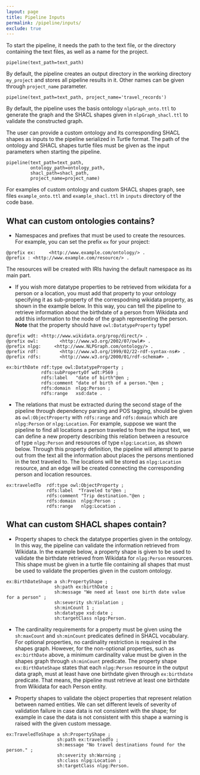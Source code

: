 ```yaml
---
layout: page
title: Pipeline Inputs
permalink: /pipeline/inputs/
exclude: true
---
```


To start the pipeline, it needs the path to the text file, or the directory containing the text files, as well as a name for the project.
```
pipeline(text_path=text_path)
```

By default, the pipeline creates an output directory in the working directory `my_project` and stores all pipeline results in it. 
Other names can be given through `project_name` parameter.

```
pipeline(text_path=text_path, project_name='travel_records')
```

By default, the pipeline uses the basis ontology `nlpGraph_onto.ttl` to generate the graph and the SHACL shapes given 
in `nlpGraph_shacl.ttl` to validate the constructed graph. 

The user can provide a custom ontology and its corresponding SHACL shapes as inputs to the pipeline serialized in Turtle format.
The path of the ontology and SHACL shapes turtle files must be given as the input parameters when starting the pipeline.

```
pipeline(text_path=text_path,
         ontology_path=ontology_path,
         shacl_path=shacl_path,
         project_name=project_name)
```

For examples of custom ontology and custom SHACL shapes graph, see files `example_onto.ttl` and `example_shacl.ttl` in 
`inputs` directory of the code base.

## What can custom ontologies contains?
- Namespaces and prefixes that must be used to create the resources. For example, you can set the prefix `ex` for your project:
```
@prefix ex:     <http://www.example.com/ontology/> .
@prefix : <http://www.example.com/resource/> .
```
The resources will be created with IRIs having the default namespace as its main part.

- If you wish more datatype properties to be retrieved from wikidata for a person or a location, 
you must add that property to your ontology specifying it as sub-property of the correspodning wikidata property, as 
shown in the example below. In this way, you can tell the pipeline to retrieve information about the birthdate of a person from Wikidata and add this 
information to the node of the graph representing the person. **Note** that the property should have `owl:DatatypeProperty` type!

```
@prefix wdt: <http://www.wikidata.org/prop/direct/> .
@prefix owl:        <http://www.w3.org/2002/07/owl#> .
@prefix nlpg:     <http://www.NLPGraph.com/ontology/> .
@prefix rdf:        <http://www.w3.org/1999/02/22-rdf-syntax-ns#> .
@prefix rdfs:       <http://www.w3.org/2000/01/rdf-schema#> .

ex:birthDate rdf:type owl:DatatypeProperty ;
             rdfs:subPropertyOf wdt:P569 ;
             rdfs:label   "date of birth"@en ;
             rdfs:comment "date of birth of a person."@en ;
             rdfs:domain  nlpg:Person ;
             rdfs:range   xsd:date .
```

- The relations that must be extracted during the second stage of the pipeline through dependency parsing and POS tagging,
should be given as `owl:ObjectProperty` with `rdfs:range` and `rdfs:domain` which are `nlpg:Person` or `nlpg:Location`.
For example, suppose we want the pipeline to find all locations a person traveled to from the input text, we can define 
a new property describing this relation between a resource of type `nlpg:Person` and resources of type `nlpg:Location`, 
as shown below. Through this property definition, the pipeline will attempt to parse out from the text all the information about places the persons mentioned 
in the text traveled to. The locations will be stored as `nlpg:Location` resource, and an edge will be created connecting
the corresponding person and location resources. 

```
ex:traveledTo  rdf:type owl:ObjectProperty ;
               rdfs:label  "Traveled to"@en ;
               rdfs:comment "Trip destination."@en ;
               rdfs:domain  nlpg:Person ;
               rdfs:range   nlpg:Location .
```

## What can custom SHACL shapes contain?
- Property shapes to check the datatype properties given in the ontology. In this way, the pipeline can validate the information 
retrieved from Wikidata. In the example below, a property shape is given to be used to validate the birthdate retrieved from 
Wikidata for `nlpg:Person` resources. This shape must be given in a turtle file containing all shapes that must be used 
to validate the properties given in the custom ontology.

```
ex:BirthDateShape a sh:PropertyShape ;
	              sh:path ex:birthDate ;
	              sh:message "We need at least one birth date value for a person" ;
                  sh:severity sh:Violation ;
	              sh:minCount 1 ;
                  sh:datatype xsd:date ;
                  sh:targetClass nlpg:Person.
```

- The cardinality requirements for a property must be given using the `sh:maxCount` and `sh:minCount` predicates defined in 
SHACL vocabulary. For optional properties, no cardinality restriction is required in the shapes graph. However, for the 
non-optional properties, such as `ex:birthDate` above, a minimum cardinality value must be given in the shapes graph through 
`sh:minCount` predicate. The property shape `ex:BirthDateShape` states that each `nlpg:Person` resource in the output data graph, must 
at least have one birthdate given through `ex:birthdate` predicate. That means, the pipeline must retrieve at least one birthdate
from Wikidata for each Person entity.

- Property shapes to validate the object properties that represent relation between named entities. We can set different levels of severity of validation failure in case data is not consistent with the shape; for example 
in case the data is not consistent with this shape a warning is raised with the given custom message.

```
ex:TraveledToShape a sh:PropertyShape ;
	               sh:path ex:traveledTo ;
	               sh:message "No travel destinations found for the person." ;
                   sh:severity sh:Warning ;
                   sh:class nlpg:Location ;
                   sh:targetClass nlpg:Person.
```

